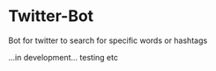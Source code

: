 # Twitter-Bot
Bot for twitter to search for specific words or hashtags

...in development... testing etc
